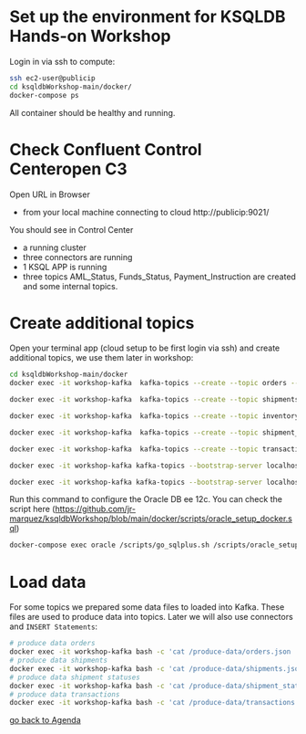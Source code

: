 # Set up the environment for KSQLDB Hands-on Workshop

Login in via ssh to compute:
```bash
ssh ec2-user@publicip
cd ksqldbWorkshop-main/docker/
docker-compose ps
```
All container should be healthy and running.

# Check Confluent Control Centeropen C3
Open URL in Browser
* from your local machine connecting to cloud http://publicip:9021/

You should see in Control Center
* a running cluster
* three connectors are running
* 1 KSQL APP is running
* three topics AML_Status, Funds_Status, Payment_Instruction are created and some internal topics.

# Create additional topics
Open your terminal app (cloud setup to be first login via ssh) and create additional topics, we use them later in workshop:
```bash
cd ksqldbWorkshop-main/docker
docker exec -it workshop-kafka  kafka-topics --create --topic orders --bootstrap-server localhost:9092
```
```bash
docker exec -it workshop-kafka  kafka-topics --create --topic shipments --bootstrap-server localhost:9092
```
```bash
docker exec -it workshop-kafka  kafka-topics --create --topic inventory --bootstrap-server localhost:9092
```
```bash
docker exec -it workshop-kafka  kafka-topics --create --topic shipment_status --bootstrap-server localhost:9092
```
```bash
docker exec -it workshop-kafka  kafka-topics --create --topic transactions --bootstrap-server localhost:9092
```
```bash
docker exec -it workshop-kafka kafka-topics --bootstrap-server localhost:9092 --create --partitions 1 --replication-factor 1 --topic ORCLCDB.C__MYUSER.EMP
```
```bash
docker exec -it workshop-kafka kafka-topics --bootstrap-server localhost:9092 --create --partitions 1 --replication-factor 1 --topic SimpleOracleCDC-ORCLCDB-redo-log
```
Run this command to configure the Oracle DB ee 12c. You can check the script here (https://github.com/jr-marquez/ksqldbWorkshop/blob/main/docker/scripts/oracle_setup_docker.sql)

```bash
docker-compose exec oracle /scripts/go_sqlplus.sh /scripts/oracle_setup_docker
```
# Load data
For some topics we prepared some data files to loaded into Kafka. These files are used to produce data into topics. Later we will also use connectors and `INSERT Statements`:
```bash
# produce data orders
docker exec -it workshop-kafka bash -c 'cat /produce-data/orders.json | kafka-console-producer --topic orders --broker-list localhost:9092  --property "parse.key=true" --property "key.separator=:"'
# produce data shipments
docker exec -it workshop-kafka bash -c 'cat /produce-data/shipments.json | kafka-console-producer --topic shipments --broker-list localhost:9092  --property "parse.key=true" --property "key.separator=:"'
# produce data shipment statuses
docker exec -it workshop-kafka bash -c 'cat /produce-data/shipment_status.json | kafka-console-producer --topic shipment_status --broker-list localhost:9092  --property "parse.key=true" --property "key.separator=:"'
# produce data transactions
docker exec -it workshop-kafka bash -c 'cat /produce-data/transactions.json | kafka-console-producer --topic transactions --broker-list localhost:9092  --property "parse.key=true" --property "key.separator=:"'
```

[go back to Agenda](https://github.com/jr-marquez/ksqldbWorkshop/blob/main/README.md#hands-on-agenda-and-labs)

